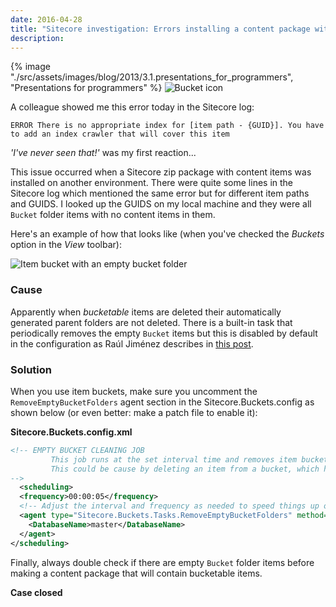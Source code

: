 ```yaml
---
date: 2016-04-28
title: "Sitecore investigation: Errors installing a content package with item buckets"
description:
---
```


{% image "./src/assets/images/blog/2013/3.1.presentations_for_programmers", "Presentations for programmers" %}
![Bucket icon](/articles/2016/16.1.bucket_icon.png)

A colleague showed me this error today in the Sitecore log:

`ERROR There is no appropriate index for [item path - {GUID}]. You have to add an index crawler that will cover this item`

_'I've never seen that!'_ was my first reaction...

This issue occurred when a Sitecore zip package with content items was installed on another environment. There were quite some lines in the Sitecore log which mentioned the same error but for different item paths and GUIDS. I looked up the GUIDS on my local machine and they were all `Bucket` folder items with no content items in them.

Here's an example of how that looks like (when you've checked the _Buckets_ option in the _View_ toolbar):

![Item bucket with an empty bucket folder](/articles/2016/16.2.item_bucket_without_content.png)

### Cause

Apparently when _bucketable_ items are deleted their automatically generated parent folders are not deleted. There is a built-in task that periodically removes the empty `Bucket` items but this is disabled by default in the configuration as Raúl Jiménez describes in [this post](http://blog.rauljimenez.co.uk/the-depths-of-the-bucket/).

### Solution

When you use item buckets, make sure you uncomment the `RemoveEmptyBucketFolders` agent section in the Sitecore.Buckets.config as shown below (or even better: make a patch file to enable it):

**Sitecore.Buckets.config.xml**

```xml
<!-- EMPTY BUCKET CLEANING JOB
         This job runs at the set interval time and removes item bucket folders that no longer contain any items.
         This could be cause by deleting an item from a bucket, which has no other items in it.
-->
  <scheduling>
  <frequency>00:00:05</frequency>
  <!-- Adjust the interval and frequency as needed to speed things up on a local dev environment. -->
  <agent type="Sitecore.Buckets.Tasks.RemoveEmptyBucketFolders" method="Run" interval="00:00:10">
    <DatabaseName>master</DatabaseName>
  </agent>
</scheduling>
```

Finally, always double check if there are empty `Bucket` folder items before making a content package that will contain bucketable items. 

__Case closed__
